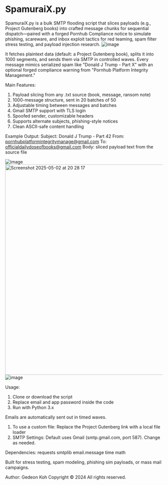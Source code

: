 # SpamuraiX.py
SpamuraiX.py is a bulk SMTP flooding script that slices payloads (e.g., Project Gutenberg books) into crafted message chunks for sequential dispatch—paired with a forged Pornhub Compliance notice to simulate phishing, scareware, and inbox exploit tactics for red teaming, spam filter stress testing, and payload injection research.
![image](https://github.com/user-attachments/assets/348d5838-8832-41d7-aa58-f93679d0fe35)

It fetches plaintext data (default: a Project Gutenberg book), splits it into 1000 segments, and sends them via SMTP in controlled waves. Every message mimics serialized spam like "Donald J Trump - Part X" with an optional forged compliance warning from "Pornhub Platform Integrity Management."

Main Features:
1. Payload slicing from any .txt source (book, message, ransom note)
2. 1000-message structure, sent in 20 batches of 50
3. Adjustable timing between messages and batches
4. Gmail SMTP support with TLS login
5. Spoofed sender, customizable headers
6. Supports alternate subjects, phishing-style notices
7. Clean ASCII-safe content handling

Example Output:
  Subject: Donald J Trump - Part 42
  From: pornhubplatformintegritymanage@gmail.com
  To: officialdailydoseofbooks@gmail.com
  Body: sliced payload text from the source file

![image](https://github.com/user-attachments/assets/533b8d7a-1d83-4d4f-9e74-85010bdeb5e5)
<img width="673" alt="Screenshot 2025-05-02 at 20 28 17" src="https://github.com/user-attachments/assets/92a8aa86-484f-43a1-9dd0-31d67626317c" />
![image](https://github.com/user-attachments/assets/edbfee39-3bad-4475-86f5-28e6f70dbd07)

Usage:
1. Clone or download the script
2. Replace email and app password inside the code
3. Run with Python 3.x

Emails are automatically sent out in timed waves.
1. To use a custom file: Replace the Project Gutenberg link with a local file loader
2. SMTP Settings: Default uses Gmail (smtp.gmail.com, port 587). Change as needed.

Dependencies:
requests
smtplib
email.message
time
math

Built for stress testing, spam modeling, phishing sim payloads, or mass mail campaigns.

Author: Gedeon Koh
Copyright © 2024
All rights reserved.
